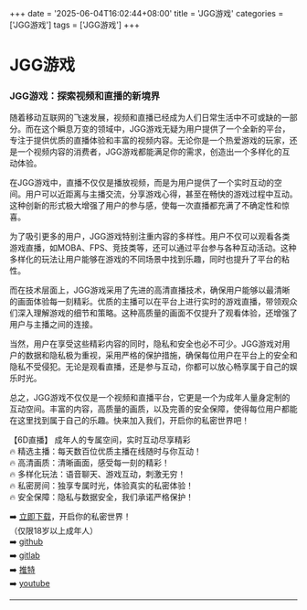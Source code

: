 +++
date = '2025-06-04T16:02:44+08:00'
title = 'JGG游戏'
categories = ['JGG游戏']
tags = ['JGG游戏']
+++

# JGG游戏

### JGG游戏：探索视频和直播的新境界

随着移动互联网的飞速发展，视频和直播已经成为人们日常生活中不可或缺的一部分。而在这个瞬息万变的领域中，JGG游戏无疑为用户提供了一个全新的平台，专注于提供优质的直播体验和丰富的视频内容。无论你是一个热爱游戏的玩家，还是一个视频内容的消费者，JGG游戏都能满足你的需求，创造出一个多样化的互动体验。

在JGG游戏中，直播不仅仅是播放视频，而是为用户提供了一个实时互动的空间。用户可以近距离与主播交流，分享游戏心得，甚至在畅快的游戏过程中互动。这种创新的形式极大增强了用户的参与感，使每一次直播都充满了不确定性和惊喜。

为了吸引更多的用户，JGG游戏特别注重内容的多样性。用户不仅可以观看各类游戏直播，如MOBA、FPS、竞技类等，还可以通过平台参与各种互动活动。这种多样化的玩法让用户能够在游戏的不同场景中找到乐趣，同时也提升了平台的粘性。

而在技术层面上，JGG游戏采用了先进的高清直播技术，确保用户能够以最清晰的画面体验每一刻精彩。优质的主播可以在平台上进行实时的游戏直播，带领观众们深入理解游戏的细节和策略。这种高质量的画面不仅提升了观看体验，还增强了用户与主播之间的连接。

当然，用户在享受这些精彩内容的同时，隐私和安全也必不可少。JGG游戏对用户的数据和隐私极为重视，采用严格的保护措施，确保每位用户在平台上的安全和隐私不受侵犯。无论是观看直播，还是参与互动，你都可以放心畅享属于自己的娱乐时光。

总之，JGG游戏不仅仅是一个视频和直播平台，它更是一个为成年人量身定制的互动空间。丰富的内容，高质量的画质，以及完善的安全保障，使得每位用户都能在这里找到属于自己的乐趣。快来加入我们，开启你的私密世界吧！

【6D直播】
成年人的专属空间，实时互动尽享精彩  
🔥 精选主播：每天数百位优质主播在线随时与你互动！  
🔥 高清画质：清晰画面，感受每一刻的精彩！  
🔥 多样化玩法：语音聊天、游戏互动，刺激无穷！  
🔥 私密房间：独享专属时光，体验真实的私密体验！  
🔥 安全保障：隐私与数据安全，我们承诺严格保护！  

➡️ [立即下载](https://down123.s3.ap-east-1.amazonaws.com/down/down.html?channelCode=blog)，开启你的私密世界！  
（仅限18岁以上成年人）  
➡️ [github](https://aldult-live.github.io/)  
➡️ [gitlab](https://seo-09598d.gitlab.io/)  
➡️ [推特](https://x.com/wegame33)  
➡️ [youtube](https://www.youtube.com/@6Dlive)  

---
